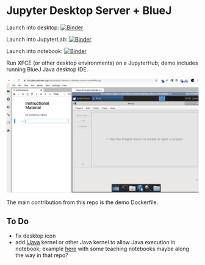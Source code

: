 # Jupyter Desktop Server + BlueJ

Launch into desktop: [![Binder](https://mybinder.org/badge_logo.svg)](https://mybinder.org/v2/gh/ouseful-demos/jupyter-desktop-server/bluej?urlpath=desktop)

Launch into JupyterLab: [![Binder](https://mybinder.org/badge_logo.svg)](https://mybinder.org/v2/gh/ouseful-demos/jupyter-desktop-server/bluej?urlpath=lab)

Launch into notebook: [![Binder](https://mybinder.org/badge_logo.svg)](https://mybinder.org/v2/gh/ouseful-demos/jupyter-desktop-server/bluej)


Run XFCE (or other desktop environments) on a JupyterHub; demo includes running BlueJ Java desktop IDE.

![](.images/blueJ_demo.png)

The main contribution from this repo is the demo Dockerfile.

## To Do

- fix desktop icon
- add [IJava](https://github.com/SpencerPark/IJava) kernel or other Java kernel to allow Java execution in notebook; example [here](https://github.com/ntartania/INF1563_Notebooks/blob/master/Dockerfile) with some teaching notebooks maybe along the way in that repo?
